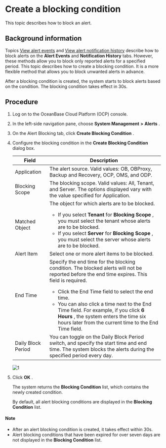 Create a blocking condition 
================================================

This topic describes how to block an alert. 

Background information 
-------------------------------------------

Topics [View alert events](../900.alert-management/1200.view-alert-events-1.md) and [View alert notification history](../900.alert-management/1300.view-alert-notification-records-1.md) describe how to block alerts on the **Alert Events** and **Notification History** tabs. However, these methods allow you to block only reported alerts for a specified period. This topic describes how to create a blocking condition. It is a more flexible method that allows you to block unwanted alerts in advance. 

After a blocking condition is created, the system starts to block alerts based on the condition. The blocking condition takes effect in 30s.

Procedure 
------------------------------

1. Log on to the OceanBase Cloud Platform (OCP) console.

   

2. In the left-side navigation pane, choose **System Management** **\>** **Alerts** .

   

3. On the Alert Blocking tab, click **Create Blocking Condition** .

   

4. Configure the blocking condition in the **Create Blocking Condition** dialog box. 

   

   |       Field        |                                                                                                                                                                                                                                            Description                                                                                                                                                                                                                                            |
   |--------------------|---------------------------------------------------------------------------------------------------------------------------------------------------------------------------------------------------------------------------------------------------------------------------------------------------------------------------------------------------------------------------------------------------------------------------------------------------------------------------------------------------|
   | Application        | The alert source. Valid values: OB, OBProxy, Backup and Recovery, OCP, OMS, and ODP.                                                                                                                                                                                                                                                                                                                                                                                                              |
   | Blocking Scope     | The blocking scope. Valid values: All, Tenant, and Server. The options displayed vary with the value specified for Application.                                                                                                                                                                                                                                                                                                                                                                   |
   | Matched Object     | The object for which alerts are to be blocked.  <ul><li> If you select **Tenant** for **Blocking Scope** , you must select the tenant whose alerts are to be blocked.   </li><li> If you select **Server** for **Blocking Scope** , you must select the server whose alerts are to be blocked.    </li></ul>                                                                                                        |
   | Alert Item         | Select one or more alert items to be blocked.                                                                                                                                                                                                                                                                                                                                                                                                                                                     |
   | End Time           | Specify the end time for the blocking condition. The blocked alerts will not be reported before the end time expires. This field is required.  <ul><li> Click the End Time field to select the end time.   </li><li> You can also click a time next to the End Time field. For example, if you click **6 Hours** , the system enters the time six hours later from the current time to the End Time field. </li></ul>   |
   | Daily Block Period | You can toggle on the Daily Block Period switch, and specify the start time and end time. The system blocks the alerts during the specified period every day.                                                                                                                                                                                                                                                                                                                                     |

   

   ![1](https://help-static-aliyun-doc.aliyuncs.com/assets/img/en-US/6154633561/p440498.png)
   

5. Click **OK** . 

   The system returns the **Blocking Condition** list, which contains the newly created condition. 

   By default, all alert blocking conditions are displayed in the **Blocking Condition** list. 
   
  <main id="notice" type='explain'>
    <h4>Note</h4>
    <ul>
    <li>After an alert blocking condition is created, it takes effect within 30s.</li>
    <li>Alert blocking conditions that have been expired for over seven days are not displayed in the <strong>Blocking Condition</strong> list.</li>
    </ul>
  </main>

     
   

   
   



